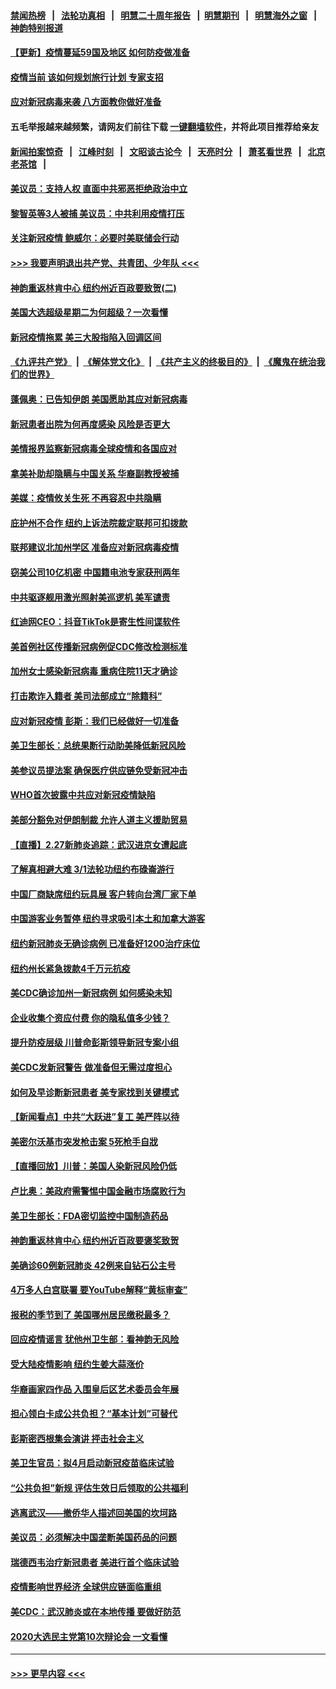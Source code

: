 #### [禁闻热榜](热点新闻.md?=0)  &nbsp;&nbsp;|&nbsp;&nbsp; [法轮功真相](https://github.com/gfw-breaker/truth/blob/master/README.md?=0) &nbsp;&nbsp;|&nbsp;&nbsp; [明慧二十周年报告](https://github.com/gfw-breaker/mh-reports/blob/master/README.md?=0) &nbsp;&nbsp;|&nbsp;&nbsp;[明慧期刊](https://github.com/gfw-breaker/mh-qikan) &nbsp;&nbsp;|&nbsp;&nbsp; [明慧海外之窗](https://github.com/gfw-breaker/mh-news/blob/master/README.md?=0) &nbsp;&nbsp;|&nbsp;&nbsp; [神韵特别报道](https://github.com/gfw-breaker/mh-news/blob/master/shenyun.md?=0)
#### [【更新】疫情蔓延59国及地区 如何防疫做准备](../pages/nsc412/n11890652.md?t=02291002) 
#### [疫情当前 该如何规划旅行计划 专家支招](../pages/nsc412/n11903865.md?t=02291002) 
#### [应对新冠病毒来袭 八方面教你做好准备](../pages/nsc412/n11903736.md?t=02291002) 
#### 五毛举报越来越频繁，请网友们前往下载 [一键翻墙软件](https://github.com/gfw-breaker/ssr-accounts)，并将此项目推荐给亲友
#### [新闻拍案惊奇](https://github.com/gfw-breaker/banned-news/blob/master/pages/link4.md) &nbsp;&nbsp;|&nbsp;&nbsp; [江峰时刻](https://github.com/gfw-breaker/banned-news/blob/master/pages/link4.md) &nbsp;&nbsp;|&nbsp;&nbsp; [文昭谈古论今](https://github.com/gfw-breaker/banned-news/blob/master/pages/link4.md) &nbsp;&nbsp;|&nbsp;&nbsp; [天亮时分](https://github.com/gfw-breaker/banned-news/blob/master/pages/link4.md) &nbsp;&nbsp;|&nbsp;&nbsp; [萧茗看世界](https://github.com/gfw-breaker/banned-news/blob/master/pages/link4.md) &nbsp;&nbsp;|&nbsp;&nbsp; [北京老茶馆](https://github.com/gfw-breaker/banned-news/blob/master/pages/link4.md) &nbsp;&nbsp;|&nbsp;&nbsp; 
#### [美议员：支持人权 直面中共邪恶拒绝政治中立](../pages/nsc412/n11903790.md?t=02291002) 
#### [黎智英等3人被捕 美议员：中共利用疫情打压](../pages/nsc412/n11903768.md?t=02291002) 
#### [关注新冠疫情 鲍威尔：必要时美联储会行动](../pages/nsc412/n11903672.md?t=02291002) 
#### [>>> 我要声明退出共产党、共青团、少年队 <<<](https://github.com/begood0513/goodnews/blob/master/quit/letter.md) 
#### [神韵重返林肯中心 纽约州近百政要致贺(二)](../pages/nsc412/n11897500.md?t=02291002) 
#### [美国大选超级星期二为何超级？一次看懂](../pages/nsc412/n11903490.md?t=02291002) 
#### [新冠疫情拖累 美三大股指陷入回调区间](../pages/nsc412/n11903211.md?t=02291002) 
#### [《九评共产党》](https://github.com/begood0513/9ping.md/blob/master/README.md) &nbsp;|&nbsp; [《解体党文化》](../../../../jtdwh.md/blob/master/README.md)  &nbsp;|&nbsp; [《共产主义的终极目的》](../../../../gczydzjmd.md/blob/master/README.md) &nbsp;|&nbsp; [《魔鬼在统治我们的世界》](../../../../mgztzwmdsj.md/blob/master/README.md) 
#### [蓬佩奥：已告知伊朗 美国愿助其应对新冠病毒](../pages/nsc412/n11903212.md?t=02291002) 
#### [新冠患者出院为何再度感染 风险是否更大](../pages/nsc412/n11903262.md?t=02291002) 
#### [美情报界监察新冠病毒全球疫情和各国应对](../pages/nsc412/n11903098.md?t=02291002) 
#### [拿美补助却隐瞒与中国关系 华裔副教授被捕](../pages/nsc412/n11901687.md?t=02291002) 
#### [美媒：疫情攸关生死 不再容忍中共隐瞒](../pages/nsc412/n11901694.md?t=02291002) 
#### [庇护州不合作  纽约上诉法院裁定联邦可扣拨款](../pages/nsc412/n11902238.md?t=02291002) 
#### [联邦建议北加州学区 准备应对新冠病毒疫情](../pages/nsc412/n11902448.md?t=02291002) 
#### [窃美公司10亿机密 中国籍电池专家获刑两年](../pages/nsc412/n11901996.md?t=02291002) 
#### [中共驱逐舰用激光照射美巡逻机 美军谴责](../pages/nsc412/n11901964.md?t=02291002) 
#### [红迪网CEO：抖音TikTok是寄生性间谍软件](../pages/nsc412/n11901675.md?t=02291002) 
#### [美首例社区传播新冠病例促CDC修改检测标准](../pages/nsc412/n11901490.md?t=02291002) 
#### [加州女士感染新冠病毒 重病住院11天才确诊](../pages/nsc412/n11901246.md?t=02291002) 
#### [打击欺诈入籍者 美司法部成立“除籍科”](../pages/nsc412/n11901364.md?t=02291002) 
#### [应对新冠疫情 彭斯：我们已经做好一切准备](../pages/nsc412/n11901268.md?t=02291002) 
#### [美卫生部长：总统果断行动助美降低新冠风险](../pages/nsc412/n11900906.md?t=02291002) 
#### [美参议员提法案 确保医疗供应链免受新冠冲击](../pages/nsc412/n11901144.md?t=02291002) 
#### [WHO首次披露中共应对新冠疫情缺陷](../pages/nsc412/n11900978.md?t=02291002) 
#### [美部分豁免对伊朗制裁 允许人道主义援助贸易](../pages/nsc412/n11900859.md?t=02291002) 
#### [【直播】2.27新肺炎追踪：武汉进京女遭起底](../pages/nsc412/n11900415.md?t=02291002) 
#### [了解真相避大难  3/1法轮功纽约布碌崙游行](../pages/nsc412/n11899501.md?t=02291002) 
#### [中国厂商缺席纽约玩具展  客户转向台湾厂家下单](../pages/nsc412/n11899505.md?t=02291002) 
#### [中国游客业务暂停  纽约寻求吸引本土和加拿大游客](../pages/nsc412/n11899492.md?t=02291002) 
#### [纽约新冠肺炎无确诊病例  已准备好1200治疗床位](../pages/nsc412/n11899474.md?t=02291002) 
#### [纽约州长紧急拨款4千万元抗疫](../pages/nsc412/n11899477.md?t=02291002) 
#### [美CDC确诊加州一新冠病例 如何感染未知](../pages/nsc412/n11899165.md?t=02291002) 
#### [企业收集个资应付费 你的隐私值多少钱？](../pages/nsc412/n11898097.md?t=02291002) 
#### [提升防疫层级 川普命彭斯领导新冠专案小组](../pages/nsc412/n11898934.md?t=02291002) 
#### [美CDC发新冠警告 做准备但无需过度担心](../pages/nsc412/n11898923.md?t=02291002) 
#### [如何及早诊断新冠患者 美专家找到关键模式](../pages/nsc412/n11898626.md?t=02291002) 
#### [【新闻看点】中共“大跃进”复工 美严阵以待](../pages/nsc412/n11898221.md?t=02291002) 
#### [美密尔沃基市突发枪击案 5死枪手自戕](../pages/nsc412/n11898687.md?t=02291002) 
#### [【直播回放】川普：美国人染新冠风险仍低](../pages/nsc412/n11898088.md?t=02291002) 
#### [卢比奥：美政府需警惕中国金融市场腐败行为](../pages/nsc412/n11898327.md?t=02291002) 
#### [美卫生部长：FDA密切监控中国制造药品](../pages/nsc412/n11898231.md?t=02291002) 
#### [神韵重返林肯中心 纽约州近百政要褒奖致贺](../pages/nsc412/n11893366.md?t=02291002) 
#### [美确诊60例新冠肺炎 42例来自钻石公主号](../pages/nsc412/n11898098.md?t=02291002) 
#### [4万多人白宫联署 要YouTube解释“黄标审查”](../pages/nsc412/n11897803.md?t=02291002) 
#### [报税的季节到了 美国哪州居民缴税最多？](../pages/nsc412/n11897626.md?t=02291002) 
#### [回应疫情谣言 犹他州卫生部：看神韵无风险](../pages/nsc412/n11896078.md?t=02291002) 
#### [受大陆疫情影响  纽约生姜大蒜涨价](../pages/nsc412/n11896485.md?t=02291002) 
#### [华裔画家四作品  入围皇后区艺术委员会年展](../pages/nsc412/n11896497.md?t=02291002) 
#### [担心领白卡成公共负担？“基本计划”可替代](../pages/nsc412/n11896478.md?t=02291002) 
#### [彭斯密西根集会演讲 抨击社会主义](../pages/nsc412/n11896543.md?t=02291002) 
#### [美卫生官员：拟4月启动新冠疫苗临床试验](../pages/nsc412/n11896357.md?t=02291002) 
#### [“公共负担”新规  评估生效日后领取的公共福利](../pages/nsc412/n11893847.md?t=02291002) 
#### [逃离武汉——撤侨华人描述回美国的坎坷路](../pages/nsc412/n11895897.md?t=02291002) 
#### [美议员：必须解决中国垄断美国药品的问题](../pages/nsc412/n11895991.md?t=02291002) 
#### [瑞德西韦治疗新冠患者 美进行首个临床试验](../pages/nsc412/n11895845.md?t=02291002) 
#### [疫情影响世界经济 全球供应链面临重组](../pages/nsc412/n11895634.md?t=02291002) 
#### [美CDC：武汉肺炎或在本地传播 要做好防范](../pages/nsc412/n11895597.md?t=02291002) 
#### [2020大选民主党第10次辩论会 一文看懂](../pages/nsc412/n11895486.md?t=02291002) 

----
#### [ >>> 更早内容 <<< ](../indexes/nsc412-earlier.md)
